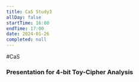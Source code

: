 ```yaml
---
title: CaS Study3
allDay: false
startTime: 16:00
endTime: 17:00
date: 2024-01-26
completed: null
---
```

#CaS

### Presentation for 4-bit Toy-Cipher Analysis



